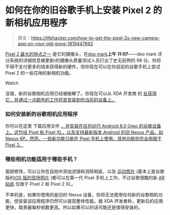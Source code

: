 # 如何在你的旧谷歌手机上安装 Pixel 2 的新相机应用程序

> 原文：<https://lifehacker.com/how-to-get-the-pixel-2s-new-camera-app-on-your-old-goog-1819447692>

[Pixel 2 最大的特点之一](https://lifehacker.com/how-does-google-s-pixel-2-stack-up-to-its-predecessor-1819148085) 是它的摄像头，在[dxo mark](https://www.dxomark.com/google-pixel-2-reviewed-sets-new-record-smartphone-camera-quality/)**上午 11:07**——dxo mark 评分系统的详细信息被更新)的摄像头质量测试人员打出了史无前例的 98 分。你将不得不支付更多的钱来获得新的硬件，但你现在可以在你目前的谷歌手机上尝试 Pixel 2 的一些花哨的新相机功能。

Watch

没错，新的谷歌相机应用已经被破解了。你现在可以从 XDA 开发商 的 [处获得它，并通过一点额外的工作将其安装到你当前的设备上。](https://www.xda-developers.com/download-google-camera-motion-photo/)

### 如何安装新的谷歌相机应用程序

你可以在这里 下载应用文件 [，并安装在任何运行 Android 8.0 Oreo 的谷歌设备上。这包括 Pixel 和 Pixel XL，以及支持最新版本 Android 的旧 Nexus 产品，如 Nexus 6P。然而，一些新功能只能在 Pixel 手机上使用，其他功能则完全局限于 Pixel 2。](https://androidfilehost.com/?fid=745849072291680653) 

### 哪些相机功能适用于哪些手机？

面部修饰，可以让你在自拍中添加滤镜和消除瑕疵，以及 [运动照片](https://photos.google.com/share/AF1QipO2_gTkgT1QwgYaWCTowaN6d2Cb5rvyJU10cjAdSU9Ao8v9Ec-r1v1cKdWEx6PNqg/photo/AF1QipP3IopzoNWtRutf8O0b0V_Tm83GIg_MdgnEWVMA?key=WEdYT3BMNFZGdUlwQ0l6aEdFT1UwVlg2LUZESDhn) (基本上是谷歌版的[iOS 版的现场照片](https://lifehacker.com/live-gif-turns-iphone-6s-live-photos-into-gifs-1736944121) )都可以在第一代 Pixel 手机上工作。不过谷歌很酷的新 [AR 贴纸](https://www.engadget.com/2017/10/04/google-snapchat-ar-stickers-for-pixel-phones/) 仅限于 Pixel 2 和 Pixel 2 XL。

不幸的是，如果你使用的是旧的 Nexus 设备，你将无法使用任何新的谷歌相机功能，但安装该应用程序仍然可以提高整体性能。据 XDA 开发者称，更新后的应用更快，取景器每秒帧数更高。所以如果可以的话可能还是值得安装的。